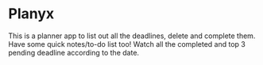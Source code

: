 # Planyx
This is a planner app to list out all the deadlines, delete and complete them. Have some quick notes/to-do list too!
Watch all the completed and top 3 pending deadline according to the date.

